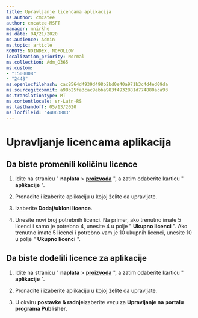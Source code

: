 ```yaml
---
title: Upravljanje licencama aplikacija
ms.author: cmcatee
author: cmcatee-MSFT
manager: mnirkhe
ms.date: 04/21/2020
ms.audience: Admin
ms.topic: article
ROBOTS: NOINDEX, NOFOLLOW
localization_priority: Normal
ms.collection: Adm_O365
ms.custom:
- "1500008"
- "2443"
ms.openlocfilehash: cac8564d4939d498b2bd0e40a971b3c4d4ed09da
ms.sourcegitcommit: a98b25fa3cac9ebba983f4932881d774880aca93
ms.translationtype: MT
ms.contentlocale: sr-Latn-RS
ms.lasthandoff: 05/13/2020
ms.locfileid: "44063883"
---
```

# <a name="manage-app-licenses"></a>Upravljanje licencama aplikacija

## <a name="to-change-license-quantity"></a>Da biste promenili količinu licence

1. Idite na stranicu " **naplata**  >  **[proizvoda](https://go.microsoft.com/fwlink/p/?linkid=842054)** ", a zatim odaberite karticu " **aplikacije** ".

2. Pronađite i izaberite aplikaciju u kojoj želite da upravljate.  

3. Izaberite **Dodaj/ukloni licence**.

4. Unesite novi broj potrebnih licenci. Na primer, ako trenutno imate 5 licenci i samo je potrebno 4, unesite 4 u polje " **Ukupno licenci** ". Ako trenutno imate 5 licenci i potrebno vam je 10 ukupnih licenci, unesite 10 u polje " **Ukupno licenci** ".

## <a name="to-assign-app-licenses"></a>Da biste dodelili licence za aplikacije

1. Idite na stranicu " **naplata**  >  **[proizvoda](https://go.microsoft.com/fwlink/p/?linkid=842054)** ", a zatim odaberite karticu " **aplikacije** ".

2. Pronađite i izaberite aplikaciju u kojoj želite da upravljate.  

3. U okviru **postavke & radnje**izaberite vezu za **Upravljanje na portalu programa Publisher**.